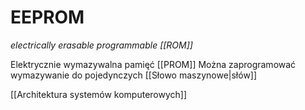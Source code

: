 # EEPROM
*electrically erasable programmable [[ROM]]*

Elektrycznie wymazywalna pamięć [[PROM]]
Można zaprogramować wymazywanie do pojedynczych [[Słowo maszynowe|słów]]

[[Architektura systemów komputerowych]]